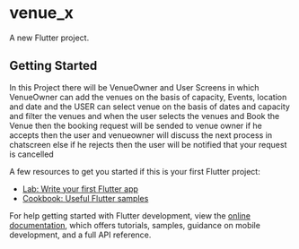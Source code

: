 # venue_x

A new Flutter project. 

## Getting Started
In this Project there will be VenueOwner and User Screens in which VenueOwner can add the venues on the basis of capacity, Events, location and date and the USER can select venue on the basis of dates and capacity and filter the venues and when the user selects the venues and Book the Venue then the booking request will be sended to venue owner if he accepts then the user and venueowner will discuss the next process in chatscreen else if he rejects then the user will be notified that your request is cancelled 

A few resources to get you started if this is your first Flutter project:

- [Lab: Write your first Flutter app](https://docs.flutter.dev/get-started/codelab)
- [Cookbook: Useful Flutter samples](https://docs.flutter.dev/cookbook)

For help getting started with Flutter development, view the
[online documentation](https://docs.flutter.dev/), which offers tutorials,
samples, guidance on mobile development, and a full API reference.
